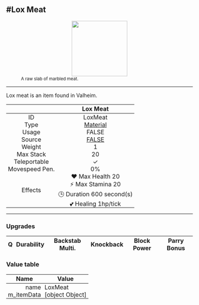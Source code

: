 <meta property="og:title" content="Lox Meat - MoreValheim" /><meta property="og:type" content="website" /><meta property="og:image" content="/assets/lox_meat.png" /><meta property="og:description" content="Lox Meat is an item found in Valheim." /><meta name="theme-color" content="#546D78"><meta name="twitter:card" content="summary_large_image">
#Lox Meat
-------------
<style>img {width:20px;}.tb {width:150px;display: block;margin-left: auto;margin-right: auto;}</style>

<style>.md-typeset table:not([class]) th:not([align]) {min-width:unset!important;}</style>
<style>td{padding:0em 0.3em!important;text-align:center!important;border-left:.05rem solid var(--md-default-fg-color--lightest)}</style>

<style>th{padding:0.1em 0.3em!important;text-align:center!important;font-weight:bold}</style>

<style>pre{text-align:right!important}</style>
<style>table tr td:first-child {border-left: 0;};</style>

<figure><img src="/assets/lox_meat.png" class="tb" /><figcaption><small>A raw slab of marbled meat.</small></figcaption></figure>

-------------

Lox meat is an item found in Valheim.

|        | Lox Meat              |
| ----------- | ------------------------------------ |
| ID |LoxMeat
| Type | [Material](../../types/material)
| Usage | FALSE<br>
| Source | [FALSE](../../items/false)
| Weight | 1 |
| Max Stack | 20 |
| Teleportable | ✓
| Movespeed Pen. | 0%
| Effects | ❤️ Max Health 20<br>⚡ Max Stamina 20<br>🕒 Duration 600 second(s) <br>💕 Healing 1hp/tick <br>

-------------

### Upgrades
| Q | Durability | Backstab Multi. | Knockback | Block Power | Parry Bonus
| - | - | - | - | - | - 


### Value table
| Name | Value
| - | - |
| <div style="text-align:right">name</div> | <div style="text-align:left">LoxMeat</div> | 
| <div style="text-align:right">m_itemData</div> | <div style="text-align:left">[object Object]</div> | 